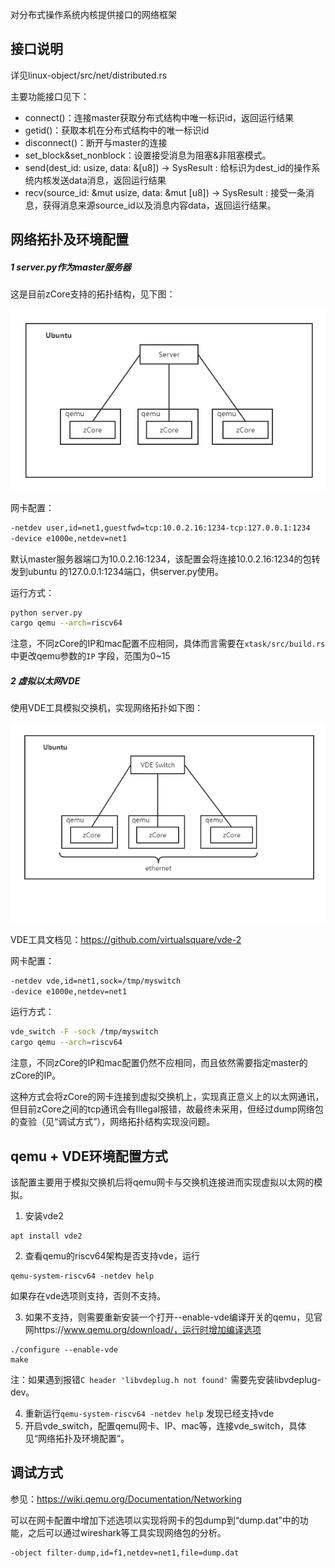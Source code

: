 对分布式操作系统内核提供接口的网络框架

## 接口说明

详见linux-object/src/net/distributed.rs

主要功能接口见下：

- connect()：连接master获取分布式结构中唯一标识id，返回运行结果
- getid()：获取本机在分布式结构中的唯一标识id
- disconnect()：断开与master的连接
- set_block&set_nonblock：设置接受消息为阻塞&非阻塞模式。
- send(dest_id: usize, data: &[u8]) -> SysResult : 给标识为dest_id的操作系统内核发送data消息，返回运行结果
- recv(source_id: &mut usize, data: &mut [u8]) -> SysResult : 接受一条消息，获得消息来源source_id以及消息内容data，返回运行结果。

## 网络拓扑及环境配置

##### 1 server.py作为master服务器

这是目前zCore支持的拓扑结构，见下图：

![image1](https://github.com/NickCao/zCore/blob/master/slides/final/images/image1.png)

网卡配置：

```bash
-netdev user,id=net1,guestfwd=tcp:10.0.2.16:1234-tcp:127.0.0.1:1234
-device e1000e,netdev=net1
```

默认master服务器端口为10.0.2.16:1234，该配置会将连接10.0.2.16:1234的包转发到ubuntu 的127.0.0.1:1234端口，供server.py使用。

运行方式：

```bash
python server.py
cargo qemu --arch=riscv64
```

注意，不同zCore的IP和mac配置不应相同，具体而言需要在`xtask/src/build.rs` 中更改qemu参数的`IP` 字段，范围为0~15

##### 2 虚拟以太网VDE

使用VDE工具模拟交换机，实现网络拓扑如下图：

![image2](https://github.com/NickCao/zCore/blob/master/slides/final/images/image2.png)

VDE工具文档见：https://github.com/virtualsquare/vde-2

网卡配置：

```bash
-netdev vde,id=net1,sock=/tmp/myswitch
-device e1000e,netdev=net1
```

运行方式：

```bash
vde_switch -F -sock /tmp/myswitch
cargo qemu --arch=riscv64
```

注意，不同zCore的IP和mac配置仍然不应相同，而且依然需要指定master的zCore的IP。

这种方式会将zCore的网卡连接到虚拟交换机上，实现真正意义上的以太网通讯，但目前zCore之间的tcp通讯会有Illegal报错，故最终未采用，但经过dump网络包的查验（见“调试方式”），网络拓扑结构实现没问题。

## qemu + VDE环境配置方式

该配置主要用于模拟交换机后将qemu网卡与交换机连接进而实现虚拟以太网的模拟。

1. 安装vde2

```
apt install vde2
```

2. 查看qemu的riscv64架构是否支持vde，运行

```
qemu-system-riscv64 -netdev help
```

如果存在vde选项则支持，否则不支持。

3. 如果不支持，则需要重新安装一个打开--enable-vde编译开关的qemu，见官网https://www.qemu.org/download/，运行时增加编译选项

```
./configure --enable-vde
make
```

注：如果遇到报错`C header 'libvdeplug.h not found'` 需要先安装libvdeplug-dev。

4. 重新运行`qemu-system-riscv64 -netdev help` 发现已经支持vde
5. 开启vde_switch，配置qemu网卡、IP、mac等，连接vde_switch，具体见“网络拓扑及环境配置”。

## 调试方式

参见：https://wiki.qemu.org/Documentation/Networking

可以在网卡配置中增加下述选项以实现将网卡的包dump到“dump.dat”中的功能，之后可以通过wireshark等工具实现网络包的分析。

```
-object filter-dump,id=f1,netdev=net1,file=dump.dat
```

